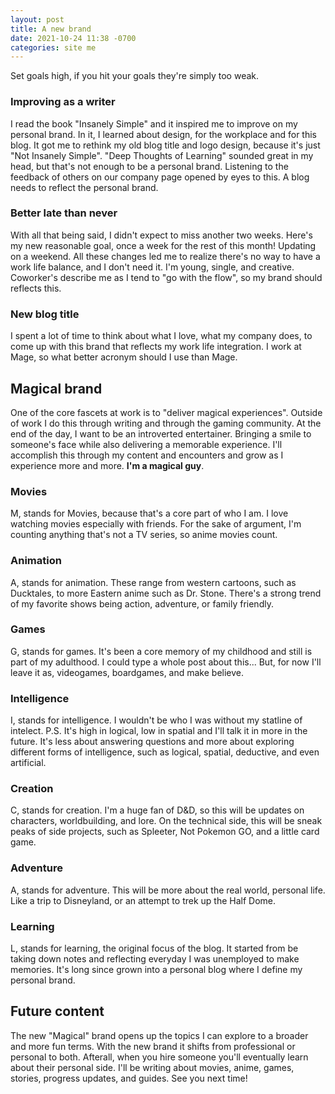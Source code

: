 ```yaml
---
layout: post
title: A new brand
date: 2021-10-24 11:38 -0700
categories: site me
---
```

Set goals high, if you hit your goals they're simply too weak.

### Improving as a writer
I read the book "Insanely Simple" and it inspired me to improve on my personal brand. In it, I learned about design, for the workplace and for this blog. It got me to rethink my old blog title and logo design, because it's just "Not Insanely Simple". "Deep Thoughts of Learning" sounded great in my head, but that's not enough to be a personal brand. 
Listening to the feedback of others on our company page opened by eyes to this. A blog needs to reflect the personal brand.

### Better late than never
With all that being said, I didn't expect to miss another two weeks. Here's my new reasonable goal, once a week for the rest of this month! 
Updating on a weekend. All these changes led me to realize there's no way to have a work life balance, and I don't need it.
I'm young, single, and creative. Coworker's describe me as I tend to "go with the flow", so my brand should reflects this.

### New blog title
I spent a lot of time to think about what I love, what my company does, to come up with this brand that reflects my work life integration.
I work at Mage, so what better acronym should I use than Mage.

## Magical brand
One of the core fascets at work is to "deliver magical experiences". Outside of work I do this through writing and through the gaming community.
At the end of the day, I want to be an introverted entertainer. Bringing a smile to someone's face while also delivering a memorable experience.
I'll accomplish this through my content and encounters and grow as I experience more and more. **I'm a magical guy**.

### Movies
M, stands for Movies, because that's a core part of who I am. I love watching movies especially with friends. For the sake of argument, I'm counting anything that's not a TV series, so anime movies count.

### Animation
A, stands for animation. These range from western cartoons, such as Ducktales, to more Eastern anime such as Dr. Stone. There's a strong trend of my favorite shows being action, adventure, or family friendly.

### Games
G, stands for games. It's been a core memory of my childhood and still is part of my adulthood. I could type a whole post about this...
But, for now I'll leave it as, videogames, boardgames, and make believe.

### Intelligence
I, stands for intelligence. I wouldn't be who I was without my statline of intelect. P.S. It's high in logical, low in spatial and I'll talk it in more in the future. 
It's less about answering questions and more about exploring different forms of intelligence, such as logical, spatial, deductive, and even artificial.

### Creation
C, stands for creation. I'm a huge fan of D&D, so this will be updates on characters, worldbuilding, and lore.
On the technical side, this will be sneak peaks of side projects, such as Spleeter, Not Pokemon GO, and a little card game.

### Adventure
A, stands for adventure. This will be more about the real world, personal life. Like a trip to Disneyland, or an attempt to trek up the Half Dome.

### Learning
L, stands for learning, the original focus of the blog. It started from be taking down notes and reflecting everyday I was unemployed to make memories. It's long since grown into a personal blog where I define my personal brand. 

## Future content
The new "Magical" brand opens up the topics I can explore to a broader and more fun terms.
With the new brand it shifts from professional or personal to both. Afterall, when you hire someone you'll eventually learn about their personal side. I'll be writing about movies, anime, games, stories, progress updates, and guides. See you next time!